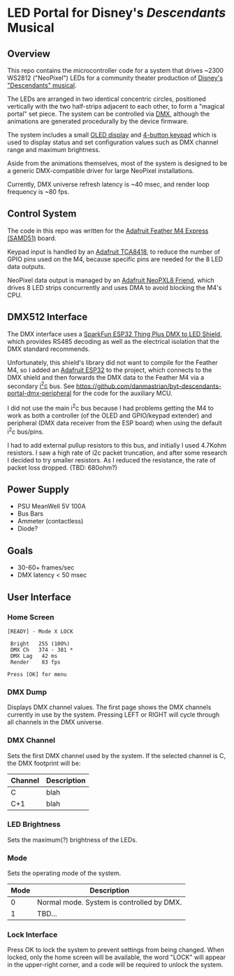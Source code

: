 # LED Portal for Disney's _Descendants_ Musical

## Overview

This repo contains the microcontroller code for a system that drives ~2300 WS2812 ("NeoPixel") LEDs
for a community theater production of [Disney's "Descendants" musical](https://www.mtishows.com/disneys-descendants-the-musical).

The LEDs are arranged in two identical concentric circles, positioned vertically with the two half-strips adjacent to each other, to form a "magical portal" set piece. The system can be controlled via
[DMX](https://en.wikipedia.org/wiki/DMX512), although the animations are generated procedurally by the device firmware.

The system includes a small [OLED display](https://www.amazon.com/dp/B08CDN5PSJ) and [4-button keypad](https://www.adafruit.com/product/1332) which is used to display status and set configuration values such as DMX channel range and maximum brightness.

Aside from the animations themselves, most of the system is designed to be a generic DMX-compatible driver for large NeoPixel installations.

Currently, DMX universe refresh latency is ~40 msec, and render loop frequency is ~80 fps.

## Control System

The code in this repo was written for the [Adafruit Feather M4 Express (SAMD51)](https://www.adafruit.com/product/3857) board.

Keypad input is handled by an [Adafruit TCA8418](https://www.adafruit.com/product/4918), to reduce the number of GPIO pins used on the M4,
because specific pins are needed for the 8 LED data outputs.

NeoPixel data output is managed by an [Adafruit NeoPXL8 Friend](https://www.adafruit.com/product/3975), which drives 8 LED strips concurrently
and uses DMA to avoid blocking the M4's CPU.

## DMX512 Interface

The DMX interface uses a [SparkFun ESP32 Thing Plus DMX to LED Shield](https://www.sparkfun.com/sparkfun-esp32-thing-plus-dmx-to-led-shield.html),
which provides RS485 decoding as well as the electrical isolation that the DMX standard recommends.

Unfortunately, this shield's library did not want
to compile for the Feather M4, so I added an [Adafruit ESP32](https://www.adafruit.com/product/3405) to the project, which connects to the
DMX shield and then forwards the DMX data to the Feather M4 via a secondary [i<sup>2</sup>c](https://en.wikipedia.org/wiki/I%C2%B2C) bus.
See https://github.com/danmastrian/byt-descendants-portal-dmx-peripheral for the code for the auxiliary MCU.

I did not use the main i<sup>2</sup>c bus because I had problems getting the M4 to work as both a controller (of the OLED and GPIO/keypad extender)
and peripheral (DMX data receiver from the ESP board) when using the default i<sup>2</sup>c bus/pins.

I had to add external pullup resistors to this bus, and initially I used 4.7Kohm resistors.
I saw a high rate of i2c packet truncation, and after some research I decided to try smaller resistors.
As I reduced the resistance, the rate of packet loss dropped. (TBD: 680ohm?)

## Power Supply

- PSU MeanWell 5V 100A
- Bus Bars
- Ammeter (contactless)
- Diode?

## Goals

- 30-60+ frames/sec
- DMX latency < 50 msec

## User Interface

### Home Screen

```
[READY] - Mode X LOCK

 Bright   255 (100%)
 DMX Ch   374 - 381 *
 DMX Lag   42 ms     
 Render    83 fps

Press [OK] for menu
```

### DMX Dump

Displays DMX channel values. The first page shows the DMX channels currently in use by the system.
Pressing LEFT or RIGHT will cycle through all channels in the DMX universe.

### DMX Channel

Sets the first DMX channel used by the system. If the selected channel is C, the DMX footprint will be:

|Channel|Description|
|-------|-----------|
|C|blah|
|C+1|blah|

### LED Brightness

Sets the maximum(?) brightness of the LEDs.

### Mode

Sets the operating mode of the system.

|Mode|Description|
|-------|-----------|
|0|Normal mode. System is controlled by DMX.|
|1|TBD...|

### Lock Interface

Press OK to lock the system to prevent settings from being changed.
When locked, only the home screen will be available, the word "LOCK" will appear in the upper-right corner, and a code will be required to unlock the system.
